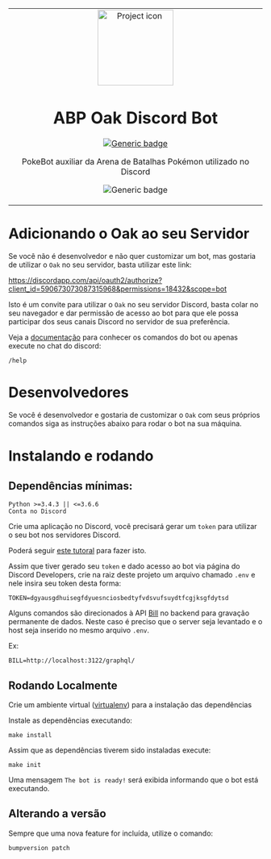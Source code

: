 <table align="center"><tr><td align="center" width="9999">

<img src="https://encrypted-tbn0.gstatic.com/images?q=tbn:ANd9GcRejczcPLNHPb4_UAPOEj9jpi3irx7o35Wkk11DQXpOKVI39ENPIg" align="center" width="150" alt="Project icon">

# ABP Oak Discord Bot

[![Generic badge](https://img.shields.io/badge/docs-blue.svg)](https://github.com/brunolcarli/Oak-Discord-Bot/wiki)

PokeBot auxiliar da Arena de Batalhas Pokémon utilizado no Discord

![Generic badge](https://img.shields.io/badge/version-0.0.3-green.svg)


</td></tr></table>


# Adicionando o Oak ao seu Servidor

Se você não é desenvolvedor e não quer customizar um bot, mas gostaria de utilizar
o `Oak` no seu servidor, basta utilizar este link:

https://discordapp.com/api/oauth2/authorize?client_id=590673073087315968&permissions=18432&scope=bot

Isto é um convite para utilizar o `Oak` no seu servidor Discord, basta colar no seu navegador e dar permissão de acesso ao bot para que ele possa participar dos seus canais Discord no servidor de sua preferência.

Veja a [documentação](https://github.com/brunolcarli/Oak-Discord-Bot/wiki) para conhecer os comandos do bot ou apenas execute no chat do discord:

```
/help
```


# Desenvolvedores

Se você é desenvolvedor e gostaria de customizar o `Oak` com seus próprios
comandos siga as instruções abaixo para rodar o bot na sua máquina.

# Instalando e rodando

## Dependências mínimas:

```
Python >=3.4.3 || <=3.6.6
Conta no Discord
```

Crie uma aplicação no Discord, você precisará gerar um `token` para utilizar o seu bot nos servidores Discord.

Poderá seguir [este tutoral](https://medium.com/@moomooptas/how-to-make-a-simple-discord-bot-in-python-40ed991468b4) para fazer isto.

Assim que tiver gerado seu `token` e dado acesso ao bot via página do Discord Developers, crie na raiz deste projeto um arquivo chamado `.env` e nele insira seu token desta forma:


```
TOKEN=dgyausgdhuisegfdyuesnciosbedtyfvdsvufsuydtfcgjksgfdytsd
```

Alguns comandos são direcionados à API [Bill](https://github.com/brunolcarli/Bill) no backend para gravação permanente de dados.
Neste caso é preciso que o server seja levantado e o host seja inserido no mesmo arquivo `.env`.

Ex:

```
BILL=http://localhost:3122/graphql/
```


## Rodando Localmente

Crie um ambiente virtual ([virtualenv](https://docs.python-guide.org/dev/virtualenvs/)) para a instalação das dependências


Instale as dependências executando:

```
make install
```

Assim que as dependências tiverem sido instaladas execute:

```
make init
```

Uma mensagem `The bot is ready!` será exibida informando que o bot está executando.

## Alterando a versão

Sempre que uma nova feature for incluída, utilize o comando:

```
bumpversion patch
```
